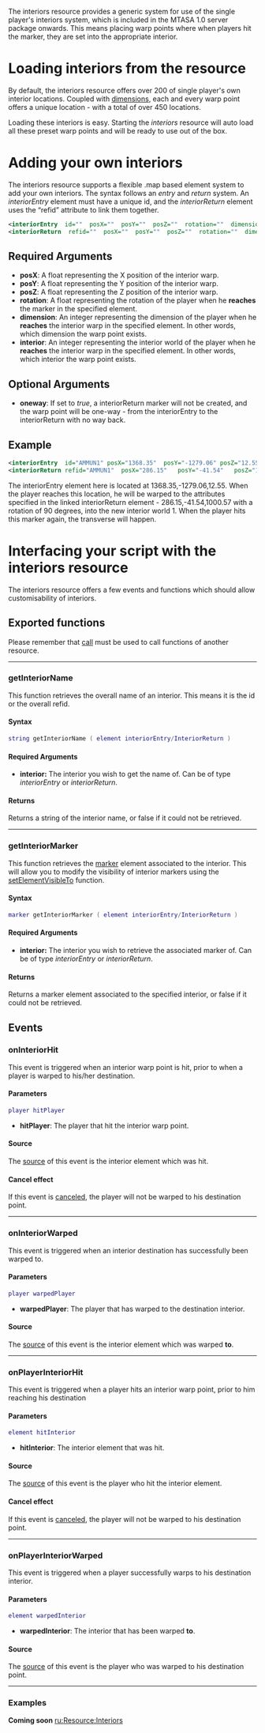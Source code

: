 The interiors resource provides a generic system for use of the single player's interiors system, which is included in the MTASA 1.0 server package onwards. This means placing warp points where when players hit the marker, they are set into the appropriate interior.

Loading interiors from the resource
===================================

By default, the interiors resource offers over 200 of single player's own interior locations. Coupled with [dimensions](/docs/dimension.md "wikilink"), each and every warp point offers a unique location - with a total of over 450 locations.

Loading these interiors is easy. Starting the *interiors* resource will auto load all these preset warp points and will be ready to use out of the box.

Adding your own interiors
=========================

The interiors resource supports a flexible .map based element system to add your own interiors. The syntax follows an *entry* and *return* system. An *interiorEntry* element must have a unique id, and the *interiorReturn* element uses the “refid” attribute to link them together.

``` xml
<interiorEntry  id=""  posX=""  posY=""  posZ=""  rotation=""  dimension=""  interior="" oneway=""  />
<interiorReturn  refid=""  posX=""  posY=""  posZ=""  rotation=""  dimension=""  interior=""  />
```

Required Arguments
------------------

-   **posX**: A float representing the X position of the interior warp.
-   **posY**: A float representing the Y position of the interior warp.
-   **posZ**: A float representing the Z position of the interior warp.
-   **rotation**: A float representing the rotation of the player when he **reaches** the marker in the specified element.
-   **dimension**: An integer representing the dimension of the player when he **reaches** the interior warp in the specified element. In other words, which dimension the warp point exists.
-   **interior**: An integer representing the interior world of the player when he **reaches** the interior warp in the specified element. In other words, which interior the warp point exists.

Optional Arguments
------------------

-   **oneway**: If set to *true*, a interiorReturn marker will not be created, and the warp point will be one-way - from the interiorEntry to the interiorReturn with no way back.

Example
-------

``` xml
<interiorEntry  id="AMMUN1" posX="1368.35"  posY="-1279.06" posZ="12.55"    rotation="-0.100006"    dimension="0"   interior="0"    />
<interiorReturn refid="AMMUN1"  posX="286.15"   posY="-41.54"   posZ="1000.57"  rotation="90"   interior="1"    dimension="0"   />
```

The interiorEntry element here is located at 1368.35,-1279.06,12.55. When the player reaches this location, he will be warped to the attributes specified in the linked interiorReturn element - 286.15,-41.54,1000.57 with a rotation of 90 degrees, into the new interior world 1. When the player hits this marker again, the transverse will happen.

Interfacing your script with the interiors resource
===================================================

The interiors resource offers a few events and functions which should allow customisability of interiors.

Exported functions
------------------

Please remember that [call](/docs/call.md "wikilink") must be used to call functions of another resource.

------------------------------------------------------------------------

### getInteriorName

This function retrieves the overall name of an interior. This means it is the id or the overall refid.

#### Syntax

``` lua
string getInteriorName ( element interiorEntry/InteriorReturn )
```

#### Required Arguments

-   **interior:** The interior you wish to get the name of. Can be of type *interiorEntry* or *interiorReturn*.

#### Returns

Returns a string of the interior name, or false if it could not be retrieved.

------------------------------------------------------------------------

### getInteriorMarker

This function retrieves the [marker](/docs/marker.md "wikilink") element associated to the interior. This will allow you to modify the visibility of interior markers using the [setElementVisibleTo](/docs/setelementvisibleto.md "wikilink") function.

#### Syntax

``` lua
marker getInteriorMarker ( element interiorEntry/InteriorReturn )
```

#### Required Arguments

-   **interior:** The interior you wish to retrieve the associated marker of. Can be of type *interiorEntry* or *interiorReturn*.

#### Returns

Returns a marker element associated to the specified interior, or false if it could not be retrieved.

Events
------

### onInteriorHit

This event is triggered when an interior warp point is hit, prior to when a player is warped to his/her destination.

#### Parameters

``` lua
player hitPlayer
```

-   **hitPlayer**: The player that hit the interior warp point.

#### Source

The [source](/docs/event_system#event_source.md "wikilink") of this event is the interior element which was hit.

#### Cancel effect

If this event is [canceled](/docs/event_system#canceling.md "wikilink"), the player will not be warped to his destination point.

------------------------------------------------------------------------

### onInteriorWarped

This event is triggered when an interior destination has successfully been warped to.

#### Parameters

``` lua
player warpedPlayer
```

-   **warpedPlayer**: The player that has warped to the destination interior.

#### Source

The [source](/docs/event_system#event_source.md "wikilink") of this event is the interior element which was warped **to**.

------------------------------------------------------------------------

### onPlayerInteriorHit

This event is triggered when a player hits an interior warp point, prior to him reaching his destination

#### Parameters

``` lua
element hitInterior
```

-   **hitInterior**: The interior element that was hit.

#### Source

The [source](/docs/event_system#event_source.md "wikilink") of this event is the player who hit the interior element.

#### Cancel effect

If this event is [canceled](/docs/event_system#canceling.md "wikilink"), the player will not be warped to his destination point.

------------------------------------------------------------------------

### onPlayerInteriorWarped

This event is triggered when a player successfully warps to his destination interior.

#### Parameters

``` lua
element warpedInterior
```

-   **warpedInterior**: The interior that has been warped **to**.

#### Source

The [source](/docs/event_system#event_source.md "wikilink") of this event is the player who was warped to his destination point.

------------------------------------------------------------------------

### Examples

**Coming soon** [ru:<Resource:Interiors>](/docs/ru:resource:interiors.md "wikilink")
